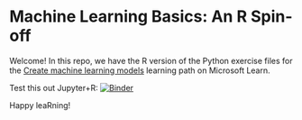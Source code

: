 # Machine Learning Basics: An R Spin-off

Welcome! In this repo, we have the R version of the Python exercise files for the [Create machine learning models](https://docs.microsoft.com/learn/paths/create-machine-learn-models/) learning path on Microsoft Learn.

Test this out
Jupyter+R: [![Binder](http://mybinder.org/badge_logo.svg)](https://mybinder.org/v2/gh/leestott/ml-basics-R/HEAD
) 

Happy leaRning!

 
